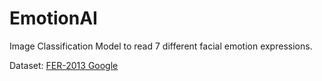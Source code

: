 # EmotionAI
Image Classification Model to read 7 different facial emotion expressions.

Dataset: [FER-2013 Google](https://www.kaggle.com/datasets/msambare/fer2013/data)


